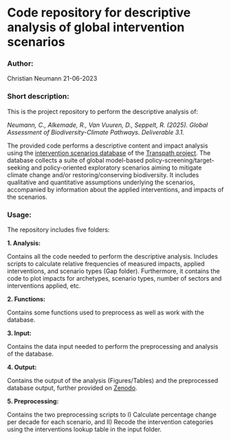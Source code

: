 # Code repository for descriptive analysis of global intervention scenarios 

### Author: 

Christian Neumann 21-06-2023

### Short description: 

This is the project repository to perform the descriptive analysis of: 

*Neumann, C., Alkemade, R., Van Vuuren, D., Seppelt, R. (2025). Global Assessment of Biodiversity-Climate Pathways. Deliverable 3.1.* 

The provided code performs a descriptive content and impact analysis using the [intervention scenarios database](www.google.de) of the [Transpath project](https://www.transpath.eu/). The database collects a suite of global model-based policy-screening/target-seeking and policy-oriented exploratory scenarios aiming to mitigate climate change and/or restoring/conserving biodiversity. It includes qualitative and quantitative assumptions underlying the scenarios, accompanied by information about the applied interventions, and impacts of the scenarios.

### Usage: 
The repository includes five folders: 

**1. Analysis:** 

Contains all the code needed to perform the descriptive analysis. Includes scripts to calculate relative frequencies of measured impacts, applied interventions, and scenario types (Gap folder). Furthermore, it contains the code to plot impacts for archetypes, scenario types, number of sectors and interventions applied, etc. 

**2. Functions:** 

Contains some functions used to preprocess as well as work with the database.

**3. Input:** 

Contains the data input needed to perform the preprocessing and analysis of the database. 

**4. Output:** 

Contains the output of the analysis (Figures/Tables) and the preprocessed database output, further provided on [Zenodo](www.google.de).

**5. Preprocessing:** 

Contains the two preprocessing scripts to I) Calculate percentage change per decade for each scenario, and II) Recode the intervention categories using the interventions lookup table in the input folder. 

